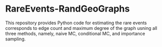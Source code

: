 # RareEvents-RandGeoGraphs
This repository provides Python code for estimating the rare events corresponds to edge count and maximum degree  of the graph usning all three methods, namely, naive MC, conditional MC, and  importance sampling.
